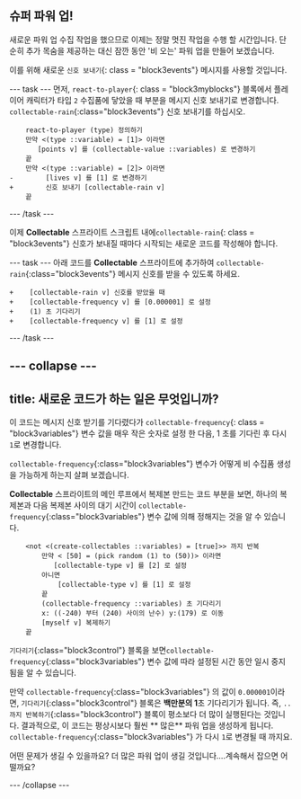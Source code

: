 ## 슈퍼 파워 업!

새로운 파워 업 수집 작업을 했으므로 이제는 정말 멋진 작업을 수행 할 시간입니다. 단순히 추가 목숨을 제공하는 대신 잠깐 동안 '비 오는' 파워 업을 만들어 보겠습니다.

이를 위해 새로운 `신호 보내기`{: class = "block3events"} 메시지를 사용할 것입니다.

\--- task \--- 먼저, `react-to-player`{: class = "block3myblocks"} 블록에서 플레이어 캐릭터가 타입 `2` 수집품에 닿았을 때 부분을 메시지 신호 보내기로 변경합니다. `collectable-rain`{:class="block3events"} 신호 보내기를 하십시오.

```blocks3
    react-to-player (type) 정의하기
    만약 <(type ::variable) = [1]> 이라면
       [points v] 를 (collectable-value ::variables) 로 변경하기
    끝
    만약 <(type ::variable) = [2]> 이라면
-        [lives v] 를 [1] 로 변경하기   
+        신호 보내기 [collectable-rain v]
    끝
```

\--- /task \---

이제 **Collectable** 스프라이트 스크립트 내에`collectable-rain`{: class = "block3events"} 신호가 보내질 때마다 시작되는 새로운 코드를 작성해야 합니다.

\--- task \--- 아래 코드를 **Collectable** 스프라이트에 추가하여 `collectable-rain`{:class="block3events"} 메시지 신호를 받을 수 있도록 하세요.

```blocks3
+    [collectable-rain v] 신호를 받았을 때
+    [collectable-frequency v] 를 [0.000001] 로 설정
+    (1) 초 기다리기
+    [collectable-frequency v] 를 [1] 로 설정
```

\--- /task \---

## \--- collapse \---

## title: 새로운 코드가 하는 일은 무엇입니까?

이 코드는 메시지 신호 받기를 기다렸다가 `collectable-frequency`{: class = "block3variables"} 변수 값을 매우 작은 숫자로 설정 한 다음, 1 초를 기다린 후 다시 `1`로 변경합니다.

`collectable-frequency`{:class="block3variables"} 변수가 어떻게 비 수집품 생성을 가능하게 하는지 살펴 보겠습니다.

**Collectable** 스프라이트의 메인 루프에서 복제본 만드는 코드 부분을 보면, 하나의 복제본과 다음 복제본 사이의 대기 시간이 `collectable-frequency`{:class="block3variables"} 변수 값에 의해 정해지는 것을 알 수 있습니다.

```blocks3
    <not <(create-collectables ::variables) = [true]>> 까지 반복
        만약 < [50] = (pick random (1) to (50))> 이라면
           [collectable-type v] 를 [2] 로 설정
        아니면
            [collectable-type v] 를 [1] 로 설정
        끝
        (collectable-frequency ::variables) 초 기다리기
        x: ((-240) 부터 (240) 사이의 난수) y:(179) 로 이동
        [myself v] 복제하기
    끝
```

`기다리기`{:class="block3control"} 블록을 보면`collectable-frequency`{:class="block3variables"} 변수 값에 따라 설정된 시간 동안 일시 중지 됨을 알 수 있습니다.

만약 `collectable-frequency`{:class="block3variables"} 의 값이 `0.000001`이라면, `기다리기`{:class="block3control"} 블록은 **백만분의 1**초 기다리기가 됩니다. 즉, `..까지 반복하기`{:class="block3control"} 블록이 평소보다 더 많이 실행된다는 것입니다. 결과적으로, 이 코드는 평상시보다 훨씬 ** 많은** 파워 업을 생성하게 됩니다. `collectable-frequency`{:class="block3variables"} 가 다시 `1`로 변경될 때 까지요.

어떤 문제가 생길 수 있을까요? 더 많은 파워 업이 생길 것입니다.…계속해서 잡으면 어떨까요?

\--- /collapse \---